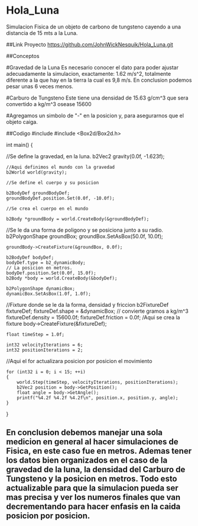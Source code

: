 # Hola_Luna
Simulacion Fisica de un objeto de carbono de tungsteno cayendo a una distancia de 15 mts a la Luna.

##Link Proyecto
https://github.com/JohnWickNesquik/Hola_Luna.git

##Conceptos

#Gravedad de la Luna
Es necesario conocer el dato para poder ajustar adecuadamente la simulacion, exactamente: 1.62 m/s^2, totalmente diferente a la que hay en la tierra la cual es 9,8 m/s. En conclusion podemos pesar unas 6 veces menos.

#Carburo de Tungsteno
Este tiene una densidad de 15.63 g/cm^3 que sera convertido a kg/m^3 osease 15600

#Agregamos un simbolo de "-" en la posicion y, para asegurarnos que el objeto caiga.



##Codigo
#include <iostream>
#include <Box2d/Box2d.h>


int main() {

//Se define la gravedad, en la luna.
    b2Vec2 gravity(0.0f, -1.623f);

    //Aqui definimos el mundo con la gravedad
    b2World world(gravity);

    //Se define el cuerpo y su posicion

    b2BodyDef groundBodyDef;
    groundBodyDef.position.Set(0.0f, -10.0f);

    //Se crea el cuerpo en el mundo

    b2Body *groundBody = world.CreateBody(&groundBodyDef);

//Se le da una forma de poligono y se posiciona junto a su radio.
    b2PolygonShape groundBox;
    groundBox.SetAsBox(50.0f, 10.0f);

    groundBody->CreateFixture(&groundBox, 0.0f);

    b2BodyDef bodyDef;
    bodyDef.type = b2_dynamicBody;
    // La posicion en metros.
    bodyDef.position.Set(0.0f, 15.0f);
    b2Body *body = world.CreateBody(&bodyDef);

    b2PolygonShape dynamicBox;
    dynamicBox.SetAsBox(1.0f, 1.0f);

//Fixture donde se le da la forma, densidad y friccion
    b2FixtureDef fixtureDef;
    fixtureDef.shape = &dynamicBox;
    // convierte gramos a kg/m^3
    fixtureDef.density = 15600.0f;
    fixtureDef.friction = 0.0f;
/Aqui se crea la fixture
    body->CreateFixture(&fixtureDef);


    float timeStep = 1.0f;

    int32 velocityIterations = 6;
    int32 positionIterations = 2;
//Aqui el for actualizara posicion por posicion el movimiento

    for (int32 i = 0; i < 15; ++i)
    {
        world.Step(timeStep, velocityIterations, positionIterations);
        b2Vec2 position = body->GetPosition();
        float angle = body->GetAngle();
        printf("%4.2f %4.2f %4.2f\n", position.x, position.y, angle);
    }
}


## En conclusion debemos manejar una sola medicion en general al hacer simulaciones de Fisica, en este caso fue en metros. Ademas tener los datos bien organizados en el caso de la gravedad de la luna, la densidad del Carburo de Tungsteno y la posicion en metros. Todo esto actualizable para que la simulacion pueda ser mas precisa y ver los numeros finales que van decrementando para hacer enfasis en la caida posicion por posicion.
